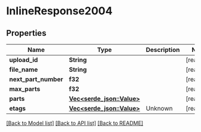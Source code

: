 # InlineResponse2004

## Properties

Name | Type | Description | Notes
------------ | ------------- | ------------- | -------------
**upload_id** | **String** |  | [readonly]
**file_name** | **String** |  | [readonly]
**next_part_number** | **f32** |  | [readonly]
**max_parts** | **f32** |  | [readonly]
**parts** | [**Vec<serde_json::Value>**](serde_json::Value.md) |  | [readonly]
**etags** | [**Vec<serde_json::Value>**](serde_json::Value.md) | Unknown | [readonly]

[[Back to Model list]](../README.md#documentation-for-models) [[Back to API list]](../README.md#documentation-for-api-endpoints) [[Back to README]](../README.md)


